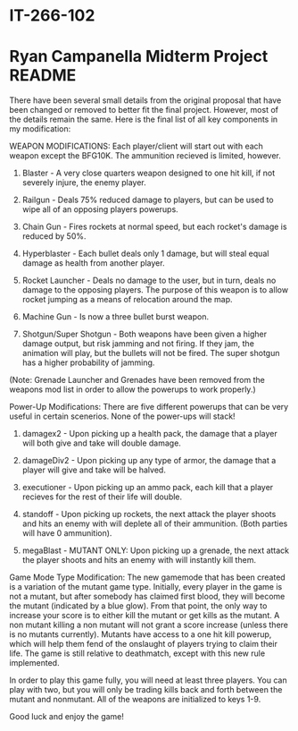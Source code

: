 IT-266-102
==========
Ryan Campanella
Midterm Project README
==========

There have been several small details from the original proposal that have been changed or removed to better fit
the final project. However, most of the details remain the same. Here is the final list of all key components in my
modification:

WEAPON MODIFICATIONS:
Each player/client will start out with each weapon except the BFG10K. The ammunition recieved is limited, however.

1. Blaster - A very close quarters weapon designed to one hit kill, if not severely injure, the enemy player. 

2. Railgun - Deals 75% reduced damage to players, but can be used to wipe all of an opposing players powerups.

3. Chain Gun - Fires rockets at normal speed, but each rocket's damage is reduced by 50%.

4. Hyperblaster - Each bullet deals only 1 damage, but will steal equal damage as health from another player.

5. Rocket Launcher - Deals no damage to the user, but in turn, deals no damage to the opposing players. The purpose of
                     this weapon is to allow rocket jumping as a means of relocation around the map.
                     
6. Machine Gun - Is now a three bullet burst weapon.

7. Shotgun/Super Shotgun - Both weapons have been given a higher damage output, but risk jamming and not firing. If they
                           jam, the animation will play, but the bullets will not be fired. The super shotgun has a 
                           higher probability of jamming.
                           
(Note: Grenade Launcher and Grenades have been removed from the weapons mod list in order to allow the powerups to work 
  properly.)

Power-Up Modifications:
There are five different powerups that can be very useful in certain scenerios. None of the power-ups will stack!

1. damagex2 - Upon picking up a health pack, the damage that a player will both give and take will double damage.

2. damageDiv2 - Upon picking up any type of armor, the damage that a player will give and take will be halved.

3. executioner - Upon picking up an ammo pack, each kill that a player recieves for the rest of their life will double.

4. standoff - Upon picking up rockets, the next attack the player shoots and hits an enemy with will deplete all of
              their ammunition. (Both parties will have 0 ammunition).

5. megaBlast - MUTANT ONLY: Upon picking up a grenade, the next attack the player shoots and hits an enemy with will
               instantly kill them. 
               
Game Mode Type Modification:
The new gamemode that has been created is a variation of the mutant game type. Initially, every player in the game is
not a mutant, but after somebody has claimed first blood, they will become the mutant (indicated by a blue glow). From
that point, the only way to increase your score is to either kill the mutant or get kills as the mutant. A non mutant
killing a non mutant will not grant a score increase (unless there is no mutants currently). Mutants have access to 
a one hit kill powerup, which will help them fend of the onslaught of players trying to claim their life. The game is
still relative to deathmatch, except with this new rule implemented. 

In order to play this game fully, you will need at least three players. You can play with two, but you will only be
trading kills back and forth between the mutant and nonmutant. All of the weapons are initialized to keys 1-9.

Good luck and enjoy the game!
